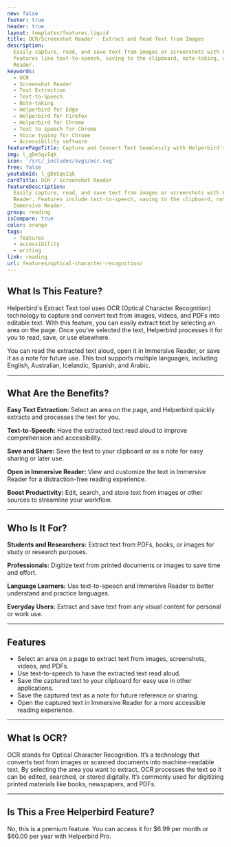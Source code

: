 ```yaml
---
new: false
footer: true
header: true
layout: templates/features.liquid
title: OCR/Screenshot Reader - Extract and Read Text from Images
description:
  Easily capture, read, and save text from images or screenshots with Helperbird's OCR tool. Enjoy
  features like text-to-speech, saving to the clipboard, note-taking, and opening in Immersive
  Reader.
keywords:
  - OCR
  - Screenshot Reader
  - Text Extraction
  - Text-to-Speech
  - Note-taking
  - Helperbird for Edge
  - Helperbird for Firefox
  - Helperbird for Chrome
  - Text to speech for Chrome
  - Voice typing for Chrome
  - Accessibility software
featurePageTitle: Capture and Convert Text Seamlessly with Helperbird's OCR Tool
img: l_gDeSqvIqk
icon: '/src/_includes/svgs/ocr.svg'
free: false
youtubeId: l_gDeSqvIqk
cardTitle: OCR / Screenshot Reader
featureDescription:
  Easily capture, read, and save text from images or screenshots with Helperbird's OCR/Screenshot
  Reader. Features include text-to-speech, saving to the clipboard, note-taking, and opening in
  Immersive Reader.
group: reading
isCompare: true 
color: orange
tags:
  - features
  - accessibility
  - writing
link: reading
url: features/optical-character-recognition/
---
```


## What Is This Feature?

Helperbird's Extract Text tool uses OCR (Optical Character Recognition) technology to capture and convert text from images, videos, and PDFs into editable text. With this feature, you can easily extract text by selecting an area on the page. Once you’ve selected the text, Helperbird processes it for you to read, save, or use elsewhere.

You can read the extracted text aloud, open it in Immersive Reader, or save it as a note for future use. This tool supports multiple languages, including English, Australian, Icelandic, Spanish, and Arabic.

---

## What Are the Benefits?


**Easy Text Extraction:** Select an area on the page, and Helperbird quickly extracts and processes the text for you.  

**Text-to-Speech:** Have the extracted text read aloud to improve comprehension and accessibility.  

**Save and Share:** Save the text to your clipboard or as a note for easy sharing or later use.  

**Open in Immersive Reader:** View and customize the text in Immersive Reader for a distraction-free reading experience.  

**Boost Productivity:** Edit, search, and store text from images or other sources to streamline your workflow.

---

## Who Is It For?


**Students and Researchers:** Extract text from PDFs, books, or images for study or research purposes.  

**Professionals:** Digitize text from printed documents or images to save time and effort.  

**Language Learners:** Use text-to-speech and Immersive Reader to better understand and practice languages.  

**Everyday Users:** Extract and save text from any visual content for personal or work use.

---

## Features

- Select an area on a page to extract text from images, screenshots, videos, and PDFs.  
- Use text-to-speech to have the extracted text read aloud.  
- Save the captured text to your clipboard for easy use in other applications.  
- Save the captured text as a note for future reference or sharing.  
- Open the captured text in Immersive Reader for a more accessible reading experience.  

---

## What Is OCR?

OCR stands for Optical Character Recognition. It’s a technology that converts text from images or scanned documents into machine-readable text. By selecting the area you want to extract, OCR processes the text so it can be edited, searched, or stored digitally. It’s commonly used for digitizing printed materials like books, newspapers, and PDFs.

---

## Is This a Free Helperbird Feature?

No, this is a premium feature. You can access it for $6.99 per month or $60.00 per year with Helperbird Pro.
